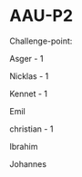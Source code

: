 # AAU-P2

Challenge-point:

Asger - 1


Nicklas - 1

Kennet - 1

Emil

christian - 1

Ibrahim

Johannes
